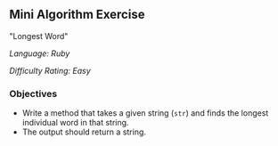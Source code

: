## Mini Algorithm Exercise

"Longest Word"

_Language: Ruby_

_Difficulty Rating: Easy_

### Objectives

- Write a method that takes a given string (`str`) and finds the longest individual word in that string.
- The output should return a string.
